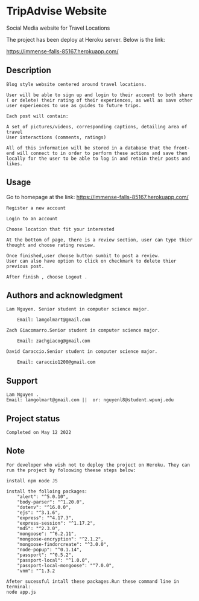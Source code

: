 # TripAdvise Website

Social Media website for Travel Locations

The project has been deploy at Heroku server. Below is the link:

https://immense-falls-85167.herokuapp.com/

## Description
    Blog style website centered around travel locations.

    User will be able to sign up and login to their account to both share ( or delete) their rating of their experiences, as well as save other user experiences to use as guides to future trips.

    Each post will contain:

    A set of pictures/videos, corresponding captions, detailing area of travel
    User interactions (comments, ratings)

    All of this information will be stored in a database that the front-end will connect to in order to perform these actions and save them locally for the user to be able to log in and retain their posts and likes. 


## Usage 
Go to homepage at the link:
https://immense-falls-85167.herokuapp.com/

    Register a new account

    Login to an account

    Choose location that fit your interested

    At the bottom of page, there is a review section, user can type thier thought and choose rating review. 

    Once finished,user choose button sumbit to post a review.
    User can also have option to click on checkmark to delete thier previous post.

    After finish , choose Logout .


## Authors and acknowledgment
    Lam Nguyen. Senior student in computer science major. 

        Email: lamgolmart@gmail.com

    Zach Giacomarro.Senior student in computer science major. 

        Email: zachgiacog@gmail.com

    David Caraccio.Senior student in computer science major. 

        Email: caraccio1200@gmail.com

## Support 
    Lam Nguyen .
    Email: lamgolmart@gmail.com ||  or: nguyenl8@student.wpunj.edu



## Project status 
    Completed on May 12 2022

##  Note
    For developer who wish not to deploy the project on Heroku. They can run the project by foloowing theese steps below:

    install npm node JS

    install the folloing packages:
        "alert": "^5.0.10",
        "body-parser": "^1.20.0",
        "dotenv": "^16.0.0",
        "ejs": "^3.1.6",
        "express": "^4.17.3",
        "express-session": "^1.17.2",
        "md5": "^2.3.0",
        "mongoose": "^6.2.11",
        "mongoose-encryption": "^2.1.2",
        "mongoose-findorcreate": "^3.0.0",
        "node-popup": "^0.1.14",
        "passport": "^0.5.2",
        "passport-local": "^1.0.0",
        "passport-local-mongoose": "^7.0.0",
        "vnm": "^1.3.2
    
    Afeter sucessful intall these packages.Run these command line in terminal: 
    node app.js


